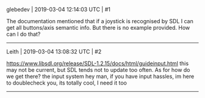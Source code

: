 glebedev | 2019-03-04 12:14:03 UTC | #1

The documentation mentioned that if a joystick is recognised by SDL I can get all buttons/axis semantic info. But there is no example provided. How can I do that?

-------------------------

Leith | 2019-03-04 13:08:32 UTC | #2

https://www.libsdl.org/release/SDL-1.2.15/docs/html/guideinput.html
this may not be current, but SDL tends not to update too often.
As for how do we get there? the input system
hey man, if you have input hassles, im here to doublecheck you, its totally cool, I need it too

-------------------------

